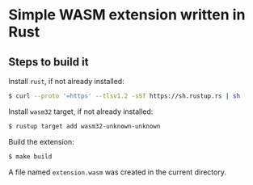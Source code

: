 # Simple WASM extension written in Rust

## Steps to build it

Install `rust`, if not already installed:

```sh
$ curl --proto '=https' --tlsv1.2 -sSf https://sh.rustup.rs | sh
```

Install `wasm32` target, if not already installed:

```sh
$ rustup target add wasm32-unknown-unknown
```

Build the extension:

```sh
$ make build
```

A file named `extension.wasm` was created in the current directory.
